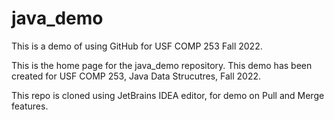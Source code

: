 # java_demo
This is a demo of using GitHub for USF COMP 253 Fall 2022.


This is the home page for the java_demo repository.
This demo has been created for USF COMP 253, Java Data Strucutres, Fall 2022.

This repo is cloned using JetBrains IDEA editor, for demo on Pull and Merge features.
